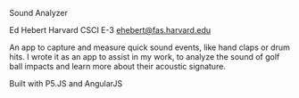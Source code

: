 Sound Analyzer

Ed Hebert
Harvard CSCI E-3
ehebert@fas.harvard.edu

An app to capture and measure quick sound events, like hand claps or drum hits. I wrote it as an app to assist in my work, to analyze the sound of golf ball impacts and learn more about their acoustic signature.

Built with P5.JS and AngularJS